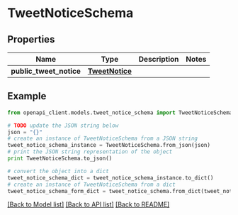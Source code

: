 # TweetNoticeSchema


## Properties
Name | Type | Description | Notes
------------ | ------------- | ------------- | -------------
**public_tweet_notice** | [**TweetNotice**](TweetNotice.md) |  | 

## Example

```python
from openapi_client.models.tweet_notice_schema import TweetNoticeSchema

# TODO update the JSON string below
json = "{}"
# create an instance of TweetNoticeSchema from a JSON string
tweet_notice_schema_instance = TweetNoticeSchema.from_json(json)
# print the JSON string representation of the object
print TweetNoticeSchema.to_json()

# convert the object into a dict
tweet_notice_schema_dict = tweet_notice_schema_instance.to_dict()
# create an instance of TweetNoticeSchema from a dict
tweet_notice_schema_form_dict = tweet_notice_schema.from_dict(tweet_notice_schema_dict)
```
[[Back to Model list]](../README.md#documentation-for-models) [[Back to API list]](../README.md#documentation-for-api-endpoints) [[Back to README]](../README.md)



